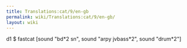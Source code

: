```yaml
---
title: Translations:cat/9/en-gb
permalink: wiki/Translations:cat/9/en-gb/
layout: wiki
---
```


d1 $ fastcat \[sound "bd\*2 sn", sound "arpy jvbass\*2", sound
"drum\*2"\]
